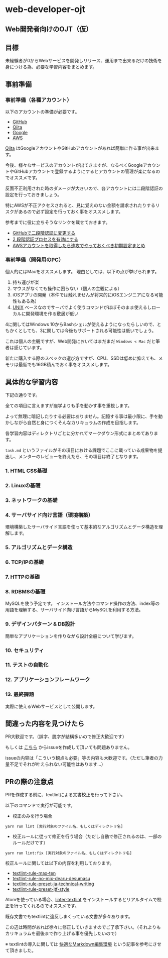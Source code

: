 # web-developer-ojt

## Web開発者向けのOJT（仮）

## 目標

未経験者が0からWebサービスを開発しリリース、運用まで出来るだけの技術を身につける為、必要な学習内容をまとめます。

## 事前準備

### 事前準備（各種アカウント）

以下のアカウントの準備が必要です。

- [GitHub](https://github.com/)
- [Qiita](https://qiita.com/about)
- [Google](https://accounts.google.com/SignUp?hl=ja)
- [AWS](https://aws.amazon.com/jp/account/)

[Qiita](https://qiita.com/about) はGoogleアカウントやGitHubアカウントがあれば簡単に作る事が出来ます。

今後、様々なサービスのアカウントが出てきますが、なるべくGoogleアカウントやGitHubアカウントで登録するようにするとアカウントの管理が楽になるのでオススメです。

反面不正利用された時のダメージが大きいので、各アカウントには二段階認証の設定を行っておきましょう。

特にAWSが不正アクセスされると、見に覚えのない金額を請求されたりするリスクがあるので必ず設定を行っておく事をオススメします。

参考までに役に立ちそうなリンクを載せておきます。

- [GitHubで二段階認証に変更する](https://qiita.com/non0311/items/a67a7e7c5599c7ace0c4)
- [2 段階認証プロセスを有効にする](https://support.google.com/accounts/answer/185839?hl=ja)
- [AWSアカウントを取得したら速攻でやっておくべき初期設定まとめ](https://qiita.com/tmknom/items/303db2d1d928db720888)

### 事前準備（開発用のPC）

個人的にはMacをオススメします。
理由としては、以下の点が挙げられます。

1. 持ち運びが楽
1. マウスがなくても操作に困らない（個人の主観による）
1. iOSアプリの開発（本件では触れませんが将来的にiOSエンジニアになる可能性もある為）
1. [UNIX](https://ja.wikipedia.org/wiki/UNIX) ベースなのでサーバでよく使うコマンドがほぼそのまま使えるしローカルに開発環境を作る敷居が低い

4に関してはWindows 10からBashシェルが使えるようになったらしいので、ともかくとしても、3に関しては今後もサポートされる可能性は低いでしょう。

これは個人の主観ですが、Web開発においてはまだまだ `Windows < Mac` だと筆者は感じています。

新たに購入する際のスペックの選び方ですが、CPU、SSDは低めに抑えても、メモリは最低でも16GB積んでおく事をオススメします。

## 具体的な学習内容

下記の通りです。

全ての項目に言えますが座学よりも手を動かす事を重視します。

よって無理に暗記したりする必要はありません。記憶する事は最小限に、手を動かしながら自然と身につくそんなカリキュラムの作成を目指します。

各学習内容はディレクトリごとに分かれてマークダウン形式にまとめてあります。

`task.md` というファイルがその項目における課題でここに載っている成果物を提出し、メンターのレビューを終えたら、その項目は終了となります。

### 1. HTML CSS基礎

### 2. Linuxの基礎

### 3. ネットワークの基礎

### 4. サーバサイド向け言語（環境構築）

環境構築したサーバサイド言語を使って基本的なアルゴリズムとデータ構造を理解します。

### 5. アルゴリズムとデータ構造

### 6. TCP/IPの基礎

### 7. HTTPの基礎

### 8. RDBMSの基礎

MySQLを使う予定です。
インストール方法やコマンド操作の方法、index等の用語を理解する、サーバサイド向け言語からMySQLを利用する方法。

### 9. デザインパターン & DB設計

簡単なアプリケーションを作りながら設計全般について学びます。

### 10. セキュリティ

### 11. テストの自動化

### 12. アプリケーションフレームワーク

### 13. 最終課題

実際に使えるWebサービスとして公開します。

## 間違った内容を見つけたら

PR大歓迎です。（誤字、脱字が結構多いので修正大歓迎です）

もしくは [こちら](https://github.com/keita-nishimoto/web-developer-ojt/issues) からissueを作成して頂いても問題ありません。

issueの内容は「こういう観点も必要」等の内容も大歓迎です。（ただし筆者の力量不足でそれが叶えられない可能性はあります…）

## PRの際の注意点

PRを作成する前に、textlintによる文書校正を行って下さい。

以下のコマンドで実行が可能です。

- 校正のみを行う場合

```
yarn run lint [実行対象のファイル名、もしくはディレクトリ名]
```

- 校正ルールに従って修正を行う場合（ただし自動で修正されるのは、一部のルールだけです）

```
yarn run lint:fix [実行対象のファイル名、もしくはディレクトリ名]
```

校正ルールに関しては以下の内容を利用しております。

- [textlint-rule-max-ten](https://github.com/textlint-ja/textlint-rule-max-ten)
- [textlint-rule-no-mix-dearu-desumasu](https://github.com/textlint-ja/textlint-rule-no-mix-dearu-desumasu)
- [textlint-rule-preset-ja-technical-writing](https://github.com/textlint-ja/textlint-rule-preset-ja-technical-writing)
- [textlint-rule-preset-jtf-style](https://github.com/textlint-ja/textlint-rule-preset-JTF-style)

Atomを使っている場合、[linter-textlint](https://atom.io/packages/linter-textlint) をインストールするとリアルタイムで校正を行ってくれるのでオススメです。

既存文書でもtextlintに違反しまくっている文書が多々あります。

この辺は時間があれば徐々に修正していきますのでご了承下さい。（それよりもカリキュラムを最後まで作り上げる事を優先したいので）

※ textlintの導入に関しては [快適なMarkdown編集環境](https://qiita.com/daichiii/items/d36f52c45c744177eb7c) という記事を参考にさせて頂きました。
